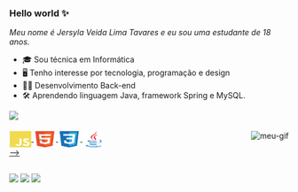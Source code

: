 ### Hello world ✨

*Meu nome é Jersyla Veida Lima Tavares e eu sou uma estudante de 18 anos.*

- 🎓 Sou técnica em Informática 
- 🖥️ Tenho interesse por tecnologia, programação e design 
- 👩‍💻 Desenvolvimento Back-end
- 🛠️ Aprendendo linguagem Java, framework Spring e MySQL.

  
 <div>
  <a href="https://github.com/v3ida">
  <img height="180em" src="https://github-readme-stats.vercel.app/api?username=v3ida&show_icons=true&theme=onedark&include_all_commits=true&count_private=true"/>
  <!-- <img height="180em" src="https://github-readme-stats.vercel.app/api/top-langs/?username=v3ida&layout=compact&langs_count=7&theme=onedark"/>
    </div> -->  
  <div style="display: inline_block"><br>
  <img align="center" alt="meu-Js" height="30" width="40" src="https://raw.githubusercontent.com/devicons/devicon/master/icons/javascript/javascript-plain.svg">
  <img align="center" alt="meu-HTML" height="30" width="40" src="https://raw.githubusercontent.com/devicons/devicon/master/icons/html5/html5-original.svg">
  <img align="center" alt="meu-CSS" height="30" width="40" src="https://raw.githubusercontent.com/devicons/devicon/master/icons/css3/css3-original.svg">
  <img align="center" alt="meu-Java" height="30" width="40" src="https://raw.githubusercontent.com/devicons/devicon/master/icons/java/java-original.svg">
  <img align="right" height="180em" alt="meu-gif" src="https://tenor.com/view/notebook-pc-laptop-work-pink-gif-16825020">  
    </div> -->
  
  ##
  
  <div> 
  <a href = "mailto:jersylaveida@gmail.com"><img src="https://img.shields.io/badge/-Gmail-%23333?style=for-the-badge&logo=gmail&logoColor=white" target="_blank"></a>
  <a href="https://www.linkedin.com/in/veida/" target="_blank"><img src="https://img.shields.io/badge/-LinkedIn-%230077B5?style=for-the-badge&logo=linkedin&logoColor=white" target="_blank"></a> 
   <a href = "https://www.behance.net/veidatavares"><img src="https://img.shields.io/badge/-Behance-blue?style=for-the-badge&logo=behance&logoColor=white" target="_blank"></a>
 </div> 
